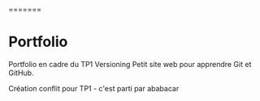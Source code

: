 =======
# Portfolio
Portfolio en cadre du TP1 Versioning
Petit site web pour apprendre Git et GitHub.

Création conflit pour TP1 - c'est parti par ababacar
